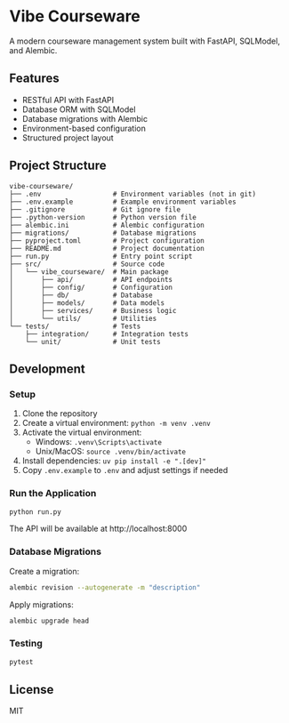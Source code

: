 # Vibe Courseware

A modern courseware management system built with FastAPI, SQLModel, and Alembic.

## Features

- RESTful API with FastAPI
- Database ORM with SQLModel
- Database migrations with Alembic
- Environment-based configuration
- Structured project layout

## Project Structure

```
vibe-courseware/
├── .env                  # Environment variables (not in git)
├── .env.example          # Example environment variables
├── .gitignore            # Git ignore file
├── .python-version       # Python version file
├── alembic.ini           # Alembic configuration
├── migrations/           # Database migrations
├── pyproject.toml        # Project configuration
├── README.md             # Project documentation
├── run.py                # Entry point script
├── src/                  # Source code
│   └── vibe_courseware/  # Main package
│       ├── api/          # API endpoints
│       ├── config/       # Configuration
│       ├── db/           # Database
│       ├── models/       # Data models
│       ├── services/     # Business logic
│       └── utils/        # Utilities
└── tests/                # Tests
    ├── integration/      # Integration tests
    └── unit/             # Unit tests
```

## Development

### Setup

1. Clone the repository
2. Create a virtual environment: `python -m venv .venv`
3. Activate the virtual environment:
   - Windows: `.venv\Scripts\activate`
   - Unix/MacOS: `source .venv/bin/activate`
4. Install dependencies: `uv pip install -e ".[dev]"`
5. Copy `.env.example` to `.env` and adjust settings if needed

### Run the Application

```bash
python run.py
```

The API will be available at http://localhost:8000

### Database Migrations

Create a migration:

```bash
alembic revision --autogenerate -m "description"
```

Apply migrations:

```bash
alembic upgrade head
```

### Testing

```bash
pytest
```

## License

MIT
